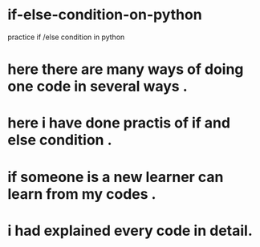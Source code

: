 # if-else-condition-on-python
practice if /else condition in python
# here there are many ways of doing one code in several ways .
# here i have done practis of if and else condition .
# if someone is a new learner can learn from my codes .
# i had explained every code in detail.
